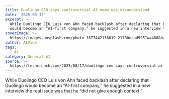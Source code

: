 ```yaml
---
title: Duolingo CEO says controversial AI memo was misunderstood
date: '2025-08-17'
excerpt: >-
  While Duolingo CEO Luis von Ahn faced backlash after declaring that Duolingo
  would become an “AI-first company,” he suggested in a new interview the r...
coverImage: >-
  https://images.unsplash.com/photo-1677442136019-21780ecad995?w=400&h=200&fit=crop&auto=format
author: AIVibe
tags:
  - Ai
category: General AI
source: >-
  https://techcrunch.com/2025/08/17/duolingo-ceo-says-controversial-ai-memo-was-misunderstood/
---
```

While Duolingo CEO Luis von Ahn faced backlash after declaring that Duolingo would become an “AI-first company,” he suggested in a new interview the real issue was that he “did not give enough context.”

